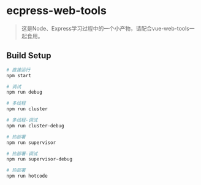 # ecpress-web-tools

> 这是Node、Express学习过程中的一个小产物，请配合vue-web-tools一起食用。

## Build Setup

``` bash
# 直接运行
npm start

# 调试
npm run debug

# 多线程
npm run cluster

# 多线程-调试
npm run cluster-debug

# 热部署
npm run supervisor

# 热部署-调试
npm run supervisor-debug

# 热部署
npm run hotcode

```
